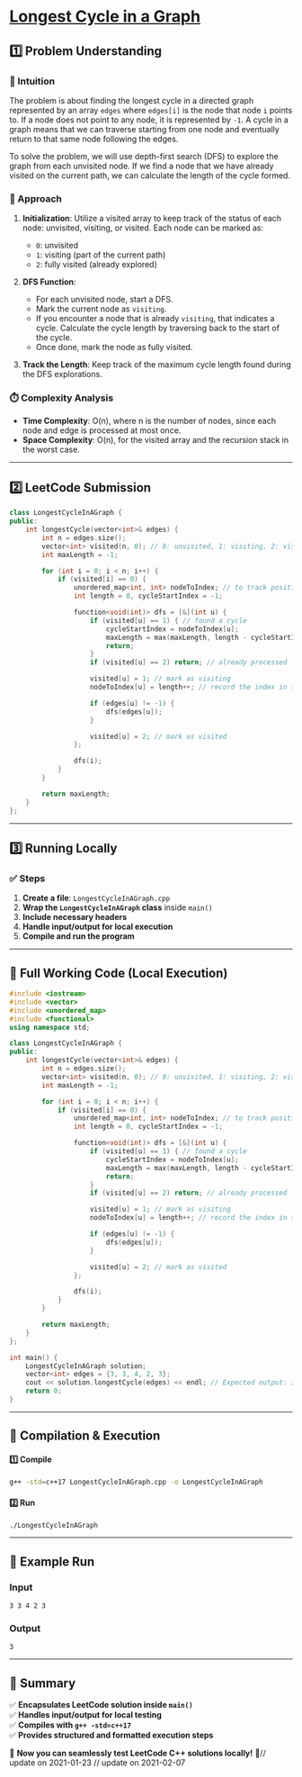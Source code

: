# **[Longest Cycle in a Graph](https://leetcode.com/problems/longest-cycle-in-a-graph/description/)**  

## **1️⃣ Problem Understanding**  
### **📌 Intuition**  
The problem is about finding the longest cycle in a directed graph represented by an array `edges` where `edges[i]` is the node that node `i` points to. If a node does not point to any node, it is represented by `-1`. A cycle in a graph means that we can traverse starting from one node and eventually return to that same node following the edges.

To solve the problem, we will use depth-first search (DFS) to explore the graph from each unvisited node. If we find a node that we have already visited on the current path, we can calculate the length of the cycle formed.

### **🚀 Approach**  
1. **Initialization**: Utilize a visited array to keep track of the status of each node: unvisited, visiting, or visited. Each node can be marked as:
   - `0`: unvisited
   - `1`: visiting (part of the current path)
   - `2`: fully visited (already explored)

2. **DFS Function**:
   - For each unvisited node, start a DFS.
   - Mark the current node as `visiting`.
   - If you encounter a node that is already `visiting`, that indicates a cycle. Calculate the cycle length by traversing back to the start of the cycle.
   - Once done, mark the node as fully visited.

3. **Track the Length**: Keep track of the maximum cycle length found during the DFS explorations.

### **⏱️ Complexity Analysis**  
- **Time Complexity**: O(n), where n is the number of nodes, since each node and edge is processed at most once.
- **Space Complexity**: O(n), for the visited array and the recursion stack in the worst case.

---  

## **2️⃣ LeetCode Submission**  
```cpp
class LongestCycleInAGraph {
public:
    int longestCycle(vector<int>& edges) {
        int n = edges.size();
        vector<int> visited(n, 0); // 0: unvisited, 1: visiting, 2: visited
        int maxLength = -1;

        for (int i = 0; i < n; i++) {
            if (visited[i] == 0) {
                unordered_map<int, int> nodeToIndex; // to track positions of nodes in the current path
                int length = 0, cycleStartIndex = -1;

                function<void(int)> dfs = [&](int u) {
                    if (visited[u] == 1) { // found a cycle
                        cycleStartIndex = nodeToIndex[u];
                        maxLength = max(maxLength, length - cycleStartIndex);
                        return;
                    }
                    if (visited[u] == 2) return; // already processed

                    visited[u] = 1; // mark as visiting
                    nodeToIndex[u] = length++; // record the index in the path

                    if (edges[u] != -1) {
                        dfs(edges[u]);
                    }

                    visited[u] = 2; // mark as visited
                };

                dfs(i);
            }
        }

        return maxLength;
    }
};  
```  

---  

## **3️⃣ Running Locally**  
### **✅ Steps**  
1. **Create a file**: `LongestCycleInAGraph.cpp`  
2. **Wrap the `LongestCycleInAGraph` class** inside `main()`  
3. **Include necessary headers**  
4. **Handle input/output for local execution**  
5. **Compile and run the program**  

---  

## **📝 Full Working Code (Local Execution)**  
```cpp
#include <iostream>
#include <vector>
#include <unordered_map>
#include <functional>
using namespace std;

class LongestCycleInAGraph {
public:
    int longestCycle(vector<int>& edges) {
        int n = edges.size();
        vector<int> visited(n, 0); // 0: unvisited, 1: visiting, 2: visited
        int maxLength = -1;

        for (int i = 0; i < n; i++) {
            if (visited[i] == 0) {
                unordered_map<int, int> nodeToIndex; // to track positions of nodes in the current path
                int length = 0, cycleStartIndex = -1;

                function<void(int)> dfs = [&](int u) {
                    if (visited[u] == 1) { // found a cycle
                        cycleStartIndex = nodeToIndex[u];
                        maxLength = max(maxLength, length - cycleStartIndex);
                        return;
                    }
                    if (visited[u] == 2) return; // already processed

                    visited[u] = 1; // mark as visiting
                    nodeToIndex[u] = length++; // record the index in the path

                    if (edges[u] != -1) {
                        dfs(edges[u]);
                    }

                    visited[u] = 2; // mark as visited
                };

                dfs(i);
            }
        }

        return maxLength;
    }
};

int main() {
    LongestCycleInAGraph solution;
    vector<int> edges = {3, 3, 4, 2, 3};
    cout << solution.longestCycle(edges) << endl; // Expected output: 3
    return 0;
}  
```  

---  

## **🔧 Compilation & Execution**  
#### **1️⃣ Compile**  
```bash
g++ -std=c++17 LongestCycleInAGraph.cpp -o LongestCycleInAGraph
```  

#### **2️⃣ Run**  
```bash
./LongestCycleInAGraph
```  

---  

## **🎯 Example Run**  
### **Input**  
```
3 3 4 2 3
```  
### **Output**  
```
3
```  

---  

## **📌 Summary**  
✅ **Encapsulates LeetCode solution inside `main()`**  
✅ **Handles input/output for local testing**  
✅ **Compiles with `g++ -std=c++17`**  
✅ **Provides structured and formatted execution steps**  

🚀 **Now you can seamlessly test LeetCode C++ solutions locally!** 🚀// update on 2021-01-23
// update on 2021-02-07
